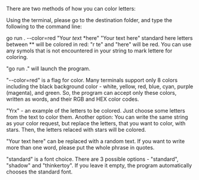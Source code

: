 There are two methods of how you can color letters:

Using the terminal, please go to the destination folder, and type the following to the command line:

go run . --color=red "You*r te*xt *here" "Your text here" standard
here letters between ** will be colored in red: "r te" and "here" will be red. You can use any symols that is not encountered in your string to mark lettere for coloring. 


"go run ." will launch the program.

"--color=red" is a flag for color. Many terminals support only 8 colors including the black background color - white, yellow, red, blue, cyan, purple (magenta), and green. So, the program can accept only these colors, written as words, and their RGB and HEX color codes.

"Yrx" - an example of the letters to be colored. Just choose some letters from the text to color them.
Another option: You can write the same string as your color request, but replace the letters, that you want to color, with stars. Then, the letters relaced with stars will be colored.

"Your text here" can be replaced with a random text. If you want to write more than one word, please put the whole phrase in quotes.

"standard" is a font choice. There are 3 possible options - "standard", "shadow" and "thinkertoy". If you leave it empty, the program automatically chooses the standard font.
